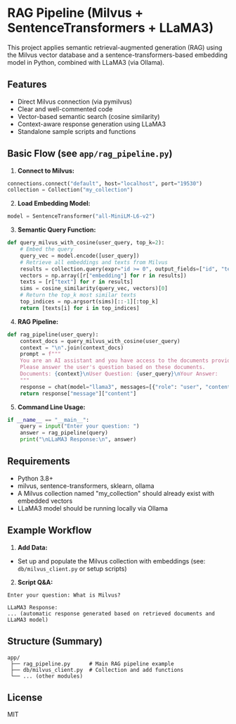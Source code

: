# RAG Pipeline (Milvus + SentenceTransformers + LLaMA3)

This project applies semantic retrieval-augmented generation (RAG) using the Milvus vector database and a sentence-transformers-based embedding model in Python, combined with LLaMA3 (via Ollama).

## Features
- Direct Milvus connection (via pymilvus)
- Clear and well-commented code
- Vector-based semantic search (cosine similarity)
- Context-aware response generation using LLaMA3
- Standalone sample scripts and functions

## Basic Flow (see `app/rag_pipeline.py`)

1. **Connect to Milvus:**
```python
connections.connect("default", host="localhost", port="19530")
collection = Collection("my_collection")
```

2. **Load Embedding Model:**
```python
model = SentenceTransformer("all-MiniLM-L6-v2")
```

3. **Semantic Query Function:**
```python
def query_milvus_with_cosine(user_query, top_k=2):
    # Embed the query
    query_vec = model.encode([user_query])
    # Retrieve all embeddings and texts from Milvus
    results = collection.query(expr="id >= 0", output_fields=["id", "text", "embedding"])
    vectors = np.array([r["embedding"] for r in results])
    texts = [r["text"] for r in results]
    sims = cosine_similarity(query_vec, vectors)[0]
    # Return the top_k most similar texts
    top_indices = np.argsort(sims)[::-1][:top_k]
    return [texts[i] for i in top_indices]
```

4. **RAG Pipeline:**
```python
def rag_pipeline(user_query):
    context_docs = query_milvus_with_cosine(user_query)
    context = "\n".join(context_docs)
    prompt = f"""
    You are an AI assistant and you have access to the documents provided below.
    Please answer the user's question based on these documents.
    Documents: {context}\nUser Question: {user_query}\nYour Answer:
    """
    response = chat(model="llama3", messages=[{"role": "user", "content": prompt}])
    return response["message"]["content"]
```

5. **Command Line Usage:**
```python
if __name__ == "__main__":
    query = input("Enter your question: ")
    answer = rag_pipeline(query)
    print("\nLLaMA3 Response:\n", answer)
```

## Requirements
- Python 3.8+
- milvus, sentence-transformers, sklearn, ollama
- A Milvus collection named "my_collection" should already exist with embedded vectors
- LLaMA3 model should be running locally via Ollama

## Example Workflow

1. **Add Data:**
- Set up and populate the Milvus collection with embeddings (see: `db/milvus_client.py` or setup scripts)

2. **Script Q&A:**
```
Enter your question: What is Milvus?

LLaMA3 Response:
... (automatic response generated based on retrieved documents and LLaMA3 model)
```

## Structure (Summary)
```
app/
 ├── rag_pipeline.py      # Main RAG pipeline example
 ├── db/milvus_client.py  # Collection and add functions
 └── ... (other modules)
```

## License
MIT
